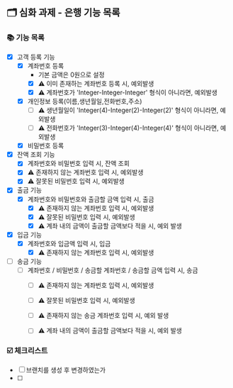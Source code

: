 ## 🗂 심화 과제 - 은행 기능 목록

###  📚 기능 목록

- [X] 고객 등록 기능
  + [X] 계좌번호 등록
    * 기본 금액은 0원으로 설정
    * [X] ⚠️ 이미 존재하는 계좌번호 등록 시, 예외발생
    * [X] ⚠️ 계좌번호가 'Integer-Integer-Integer' 형식이 아니라면, 예외발생
  + [X] 개인정보 등록(이름,생년월일,전화번호,주소)
    * [ ] ⚠️ 생년월일이 'Integer(4)-Integer(2)-Integer(2)' 형식이 아니라면, 예외발생
    * [ ] ⚠️ 전화번호가 'Integer(3)-Integer(4)-Integer(4)' 형식이 아니라면, 예외발생
  + [X] 비밀번호 등록
- [X] 잔액 조회 기능
  + [X] 계좌번호와 비밀번호 입력 시, 잔액 조회
  + [X] ⚠️ 존재하지 않는 계좌번호 입력 시, 예외발생
  + [X] ⚠️ 잘못된 비밀번호 입력 시, 예외발생
- [X] 출금 기능
  - [X] 계좌번호와 비밀번호와 출금할 금액 입력 시, 출금
    + [X] ⚠️ 존재하지 않는 계좌번호 입력 시, 예외발생
    + [X] ⚠️ 잘못된 비밀번호 입력 시, 예외발생
    + [X] ⚠️ 계좌 내의 금액이 출금할 금액보다 적을 시, 예외 발생
- [X] 입금 기능
  - [X] 계좌번호와 입금액 입력 시, 입금
    + [X] ⚠️ 존재하지 않는 계좌번호 입력 시, 예외발생
- [ ] 송금 기능
  - [ ] 계좌번호 / 비밀번호 / 송금할 계좌번호 / 송금할 금액 입력 시, 송금
    + [ ] ⚠️ 존재하지 않는 계좌번호 입력 시, 예외발생
    + [ ] ⚠️ 잘못된 비밀번호 입력 시, 예외발생
    + [ ] ⚠️ 존재하지 않는 송금 계좌번호 입력 시, 예외 발생
    + [ ] ⚠️ 계좌 내의 금액이 출금할 금액보다 적을 시, 예외 발생


<!--
기능 목록
- [ ] : 기능명
  + [ ] : 구현할 기능
	* [ ] : 세부 기능
	* [ ] ⚠️ : 예외 처리 기능
-->


###  ☑️ 체크리스트

- [ ] 브랜치를 생성 후 변경하였는가
- [ ]